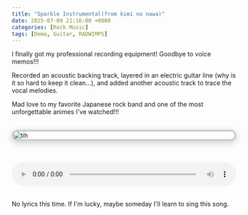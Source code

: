 ```yaml
---
title: "Sparkle Instrumental(from kimi no nawa)"
date: 2025-07-09 21:16:00 +0800
categories: [Rock Music]
tags: [Demo, Guitar, RADWIMPS]
---
```


I finally got my professional recording equipment! Goodbye to voice memos!!!

Recorded an acoustic backing track, layered in an electric guitar line (why is it so hard to keep it clean...), and added another acoustic track to trace the vocal melodies.

Mad love to my favorite Japanese rock band and one of the most unforgettable animes I've watched!!!

<img src="{{ '/assets/img/kiminonawa.jpg' | relative_url }}" alt="tih" class="framed-image" />
<style>
  .framed-image {
    display: block;
    margin: 2rem auto;
    max-width: 100%;
    border: 4px solid #ccc;
    border-radius: 12px;
    box-shadow: 0 4px 16px rgba(0, 0, 0, 0.2);
  }
</style>

<audio controls preload="auto" style="width: 100%; margin-top: 1rem;">
  <source src="/assets/rec/sparkle.mp3" type="audio/mp3" />
  Your browser does not support the audio element.
</audio>

<br> No lyrics this time. If I'm lucky, maybe someday I'll learn to sing this song.